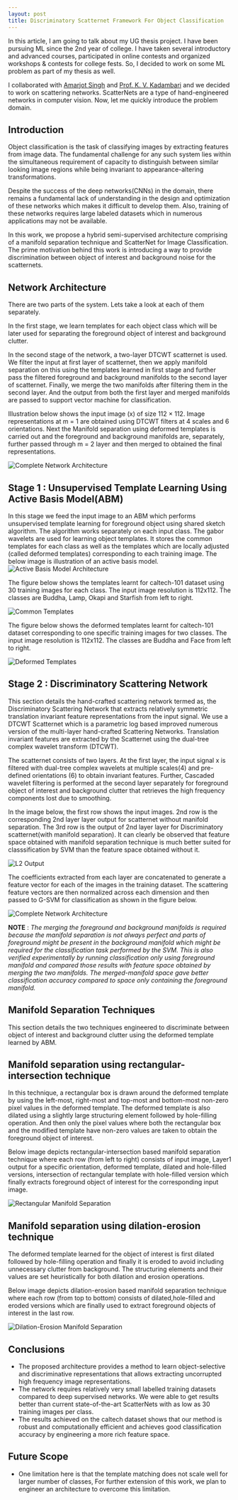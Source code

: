 ```yaml
---
layout: post
title: Discriminatory Scatternet Framework For Object Classification
---
```


<link rel="stylesheet" type="text/css" href="{{ site.baseurl }}/post.css" />
In this article, I am going to talk about my UG thesis project. I have been pursuing ML since the 2nd year of college. I have taken several introductory and advanced courses, participated in online contests and organized workshops & contests for college fests. So, I decided to work on some ML problem as part of my thesis as well.

I collaborated with [Amarjot Singh](https://www.linkedin.com/in/amarjot-singh-b5269815/) and [Prof. K. V. Kadambari](https://www.nitw.ac.in/department/cse/faculty/k/) and we decided to work on scattering networks. ScatterNets are a type of hand-engineered networks in computer vision.
Now, let me quickly introduce the problem domain.

## Introduction

Object classification is the task of classifying images by extracting features from image data.
The fundamental challenge for any such system lies within the simultaneous requirement of capacity to distinguish between similar looking image regions while being invariant to appearance-altering transformations.

Despite the success of the deep networks(CNNs) in the domain, there remains a fundamental lack of
understanding in the design and optimization of these networks which makes it difficult
to develop them. Also, training of these networks requires large labeled datasets which in
numerous applications may not be available.

In this work, we propose a hybrid semi-supervised architecture comprising of
a manifold separation technique and ScatterNet for Image Classification. The prime motivation behind this work is introducing a way to provide discrimination between object of interest and background noise for the scatternets.

## Network Architecture 

There are two parts of the system. Lets take a look at each of them separately.

In the first stage, we learn templates for each object class which will be later used for separating the foreground object of interest and background clutter.

In the second stage of the network, a two-layer DTCWT scatternet is used. We filter the input at first layer of scatternet, then we apply manifold separation on this using the templates learned in first stage and further pass the filtered foreground and background manifolds to the second layer of scatternet. Finally, we merge the two manifolds after filtering them in the second layer. And the output from both the first layer and merged manifolds are passed to support vector machine for classification.

Illustration below shows the input image (x) of size 112 × 112. Image representations
at m = 1 are obtained using DTCWT filters at 4 scales and 6 orientations. Next the Manifold
separation using deformed templates is carried out and the foreground and background
manifolds are, separately, further passed through m = 2 layer and then merged to obtained
the final representations.

![Complete Network Architecture]({{site.baseurl}}/images/scatternet/dscatternet2.png "Network Architecture")

## Stage 1 : Unsupervised Template Learning Using Active Basis Model(ABM)

In this stage we feed the input image to an ABM which performs unsupervised
template learning for foreground object using shared sketch algorithm. The algorithm works
separately on each input class. The gabor wavelets are used for learning object templates.
It stores the common templates for each class as well as the templates which are locally
adjusted (called deformed templates) corresponding to each training image.
The below image is illustration of an active basis model.
![Active Basis Model Architecture]({{site.baseurl}}/images/scatternet/activebasis.jpg "Active Basis Model Architecture")

The figure below shows the templates learnt for caltech-101
dataset using 30 training images for each class. The input image resolution is 112x112.
The classes are Buddha, Lamp, Okapi and Starfish from left to right.

![Common Templates]({{site.baseurl}}/images/scatternet/common-templates.png "Common Templates")

The figure below shows the deformed templates learnt for
caltech-101 dataset corresponding to one specific training images for two classes. The input
image resolution is 112x112. The classes are Buddha and Face from left to right.

![Deformed Templates]({{site.baseurl}}/images/scatternet/deformed-templates.png "Deformed Templates")

## Stage 2 : Discriminatory Scattering Network

This section details the hand-crafted scattering network termed as, the Discriminatory
Scattering Network that extracts relatively symmetric translation invariant feature representations from the input signal. We use a DTCWT Scatternet which is a parametric log based improved numerous version of the multi-layer hand-crafted Scattering Networks. Translation invariant features are extracted by the Scatternet using the dual-tree complex
wavelet transform (DTCWT).

The scatternet consists of two layers. At the first layer, the input signal x
is filtered with dual-tree complex wavelets at multiple scales(4) and pre-defined orientations (6) to obtain invariant features. Further, Cascaded wavelet filtering is performed at the second layer separately for foreground object of interest and background clutter that retrieves the high frequency components lost due to smoothing.

In the image below, the first row shows the input images. 2nd row is the corresponding 2nd layer
layer output for scatternet without manifold separation. The 3rd row is the output of 2nd layer layer for Discriminatory scatternet(with manifold separation). It can clearly be observed that feature space obtained with manifold separation technique is much better suited for classsification by SVM than the feature space obtained without it.

![L2 Output]({{site.baseurl}}/images/scatternet/l2.png "L2 Output")

The coefficients extracted from each layer are concatenated to generate a feature vector
for each of the images in the training dataset. The scattering feature vectors are then
normalized across each dimension and then passed to G-SVM for classification as shown in the figure below.

![Complete Network Architecture]({{site.baseurl}}/images/scatternet/dscatternet2.png "Network Architecture")

**NOTE** : *The merging the foreground and background manifolds is required
because the manifold separation is not always perfect and parts of foreground might be
present in the background manifold which might be required for the classification task
performed by the SVM. This is also verified experimentally by running classification only
using foreground manifold and compared those results with feature space obtained by
merging the two manifolds. The merged-manifold space gave better classification accuracy
compared to space only containing the foreground manifold.*

##  Manifold Separation Techniques 

This section details the two techniques engineered to discriminate between object of interest
and background clutter using the deformed template learned by ABM.

## Manifold separation using rectangular-intersection technique

In this technique, a rectangular box is drawn around the deformed template by using the
left-most, right-most and top-most and bottom-most non-zero pixel values in the deformed
template. The deformed template is also dilated using a slightly large structuring element
followed by hole-filling operation. And then only the pixel values where both the rectangular
box and the modified template have non-zero values are taken to obtain the foreground object
of interest.

Below image depicts rectangular-intersection based manifold separation
technique where each row (from left to right) consists of input image, Layer1 output for
a specific orientation, deformed template, dilated and hole-filled versions, intersection of
rectangular template with hole-filled version which finally extracts foreground object of
interest for the corresponding input image.

![Rectangular Manifold Separation]({{site.baseurl}}/images/scatternet/grid_rect_2.png "Rectangular Manifold Separation")

## Manifold separation using dilation-erosion technique

The deformed template learned for the object of interest is first dilated followed by
hole-filling operation and finally it is eroded to avoid including unnecessary clutter from
background. The structuring elements and their values are set heuristically for both dilation
and erosion operations.

Below image depicts dilation-erosion based manifold separation technique
where each row (from top to bottom) consists of dilated,hole-filled and eroded versions
which are finally used to extract foreground objects of interest in the last row.

![Dilation-Erosion Manifold Separation]({{site.baseurl}}/images/scatternet/dilation-erosion.png "Dilation-Erosion Manifold Separation")

## Conclusions

* The proposed architecture provides a method to learn object-selective and discriminative representations that allows extracting uncorrupted high frequency image representations.
* The network requires relatively very small labelled training datasets compared to deep supervised networks. We were able to get results better than current state-of-the-art ScatterNets with as low as 30 training images per class.
* The results achieved on the caltech dataset shows that our
method is robust and computationally efficient and achieves good classification accuracy
by engineering a more rich feature space.

## Future Scope
* One limitation here is that the template matching
does not scale well for larger number of classes, For further extension of this work, we plan
to engineer an architecture to overcome this limitation.